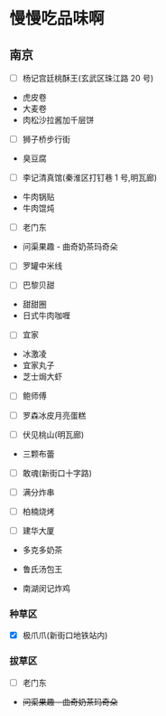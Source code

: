 # 慢慢吃品味啊

## 南京

- [ ] 杨记宫廷桃酥王(玄武区珠江路 20 号)
- 虎皮卷
- 大麦卷
- 肉松沙拉酱加千层饼

- [ ] 狮子桥步行街
- 臭豆腐

- [ ] 李记清真馆(秦淮区打钉巷 1 号,明瓦廊)
- 牛肉锅贴
- 牛肉馄炖

- [ ] 老门东
- 问渠果趣 - 曲奇奶茶玛奇朵
- [ ] 罗罐中米线

- [ ] 巴黎贝甜
- 甜甜圈
- 日式牛肉咖喱

- [ ] 宜家
- 冰激凌
- 宜家丸子
- 芝士焗大虾

- [ ] 鲍师傅

- [ ] 罗森冰皮月亮蛋糕

- [ ] 伏见桃山(明瓦廊)
- 三颗布蕾

- [ ] 敢魂(新街口十字路)

- [ ] 满分炸串

- [ ] 柏楠烧烤

- [ ] 建华大厦
- 多克多奶茶

- 鲁氏汤包王

- 南湖闵记炸鸡

### 种草区

- [x] 极爪爪(新街口地铁站内)

### 拔草区

- [ ] 老门东
- ~~问渠果趣 - 曲奇奶茶玛奇朵~~
